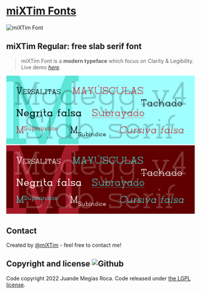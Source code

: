 # [miXTim Fonts](https://github.com/miXTim/fonts)
![miXTim Font](../res/logo.svg)

## miXTim Regular: free slab serif font
> miXTim Font is a **modern typeface** which focus on Clarity & Legibility.
> Live demo [_here_](https://www.example.com).

![Typeface sample](./Modegg-sample-light.png#gh-light-mode-only)
![Typeface sample](./Modegg-sample-dark.png#gh-dark-mode-only)

## Contact
Created by [@miXTim](https://twitter.com/juande4u/) - feel free to contact me!

## Copyright and license ![Github](https://img.shields.io/badge/license-SIL1.1-orange?logo=Github)
Code copyright 2022 Juande Megias Roca. Code released under [the LGPL license](https://github.com/jgthms/bulma/blob/master/LICENSE).
